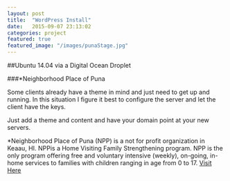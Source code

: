 ```yaml
---
layout: post
title:  "WordPress Install"
date:   2015-09-07 23:13:02
categories: project
featured: true
featured_image: "/images/punaStage.jpg"
---
```


##Ubuntu 14.04 via a Digital Ocean Droplet

###*Neighborhood Place of Puna

Some clients already have a theme in mind and just need to get up and running. In this situation I figure it best to configure the server and let the client have the keys.

Just add a theme and content and have your domain point at your new servers.


*Neighborhood Place of Puna (NPP) is a not for profit organization in Keaau, HI. NPPis a Home Visiting Family Strengthening program. NPP is the only program offering free and voluntary intensive (weekly), on-going, in-home services to families with children ranging in age from 0 to 17. [Visit Here](http://neighborhoodplaceofpuna.org/)


